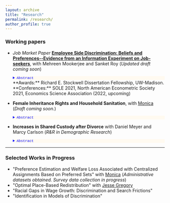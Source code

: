 ```yaml
---
layout: archive
title: "Research"
permalink: /research/
author_profile: true
---
```


### Working papers


- *Job Market Paper*     [**Employee Side Discrimination: Beliefs and Preferences--Evidence from an Information Experiment on Job-seekers**](https://ssc.wisc.edu/~alam4/Alam_JMP.pdf), with Mehreen Mookerjee and Sanket Roy    (*Updated draft coming  soon*)
    <details style="font-size:80%; background-color:floralwhite;">  <summary style="color:blue; font-family:courier; font-size:100%;"> Abstract </summary> We provide novel evidence on the distribution of workers' preferences on manager's gender and their beliefs on manager's mentoring ability. We design and conduct a novel within-worker information experiment and embed it in a hypothetical job choice survey for job-seekers. We find that on average there exists an underlying preference of workers to work for female managers, willing to give up 1.3-2.2% of average annual wages. However, the lack of information on manager's mentoring ability leads both preferences and beliefs of workers to influence job choice. On average workers believe that male managers are better mentors counteracting their underlying preferences. This lack of information does not allow job choices of workers to reflect the average underlying preference to work for female managers. The distribution reveals that 60% of workers prefer to work for female managers, and in the absence of information on manager mentoring ability 62% believed male managers to be better mentors, with policy relevant heterogeneity across maternal education and majors of workers. An ex-post survey where workers beliefs are directly elicited corroborate this finding.  Our results suggest that this information gap could lead to sub-optimal promotion of females to managerial positions, and firm executives who do not prefer female managers could use these information rents to generate glass ceilings for females. </details>    
    **Awards:** Richard E. Stockwell Dissertation Fellowship, UW-Madison.
    **Conferences:** SOLE 2021, North American Econometric Society 2021, Economics Science Association (2022, upcoming)
    
- **Female Inheritance Rights and Household Sanitation**, with [Monica](https://sites.google.com/view/monicauwmadison) (*Draft coming soon.*)
    <details style="font-size:80%; background-color:floralwhite;">  <summary style="color:blue; font-family:courier;"> Abstract</summary>  Health hazards due to open defecation are most prominent in India. Females benefit from toilets in households more than males. In this paper we estimate the impact of increased inheritance rights of females on the presence of a toilet in the household. Daughters being usually married away to the household of the groom, available household level nationally representative data do not have all original (natal) household characteristics – which determines treatment eligibility. Under generic assumptions, we show that when the treatment is partially observed to the researcher, we can derive a lower bound on the average treatment effect in a difference in differences framework. We estimate that the policy increased the probability of the presence of a toilet in the household a woman is married into, by at least 4.3% points. We uncover conditional treatment effects by the age of the daughter at the time of policy implementation and find it to be the largest for the group of females who were the youngest at the time of policy implementation.  </details> 
        
- **Increases in Shared Custody after Divorce** with Daniel Meyer and Marcy Carlson (_R&R in Demographic Research_)
     <details style="font-size:80%; background-color:floralwhite;">  <summary style="color:blue; font-family:courier;"> Abstract</summary>  This paper provides new evidence on the time trend in shared physical custody after divorce in the U.S., using eight waves of data from the Current Population Survey - Child Support Supplement. We find that the likelihood of shared custody more than doubled between divorces that occurred before 1985 and those in 2010-2014, from 12% to 28%. We show that non-Hispanic Whites and those who are more socioeconomically advantaged are more likely to have shared custody. Using more formal methods we show that the increase cannot be explained by changes in the characteristics of those divorcing; instead, we infer that this is the result of changing norms and policies that favor shared custody. Finally, this paper complements previous analyses using court record data from Wisconsin and shows that while the rate of shared custody in Wisconsin is higher than the national rate, a large increase over time has occurred in the nation as well as in Wisconsin. These changing patterns have important implications for children’s living arrangements and for the parental investments that children receive after their parents’ divorce  </details>
     
---

### Selected Works in Progress
<!-- a comment -->
- "Preference Estimation and Welfare Loss Associated with Centralized Assignments Based on Preferred Sets" with [Monica](https://sites.google.com/view/monicauwmadison) (*Administrative datasets obtained. Survey data collection in progress*)
- "Optimal Place-Based Redistribution" with [Jesse Gregory](https://www.ssc.wisc.edu/~jmgregory/)
- "Racial Gaps in Wage Growth: Discrimination and Search Frictions"
- "Identification in Models of Discrimination" 
